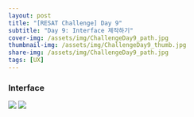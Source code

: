 ```yaml
---
layout: post
title: "[RESAT Challenge] Day 9"
subtitle: "Day 9: Interface 제작하기"
cover-img: /assets/img/ChallengeDay9_path.jpg
thumbnail-img: /assets/img/ChallengeDay9_thumb.jpg
share-img: /assets/img/ChallengeDay9_path.jpg
tags: [UX]
--- 
```


  ### Interface

![](https://velog.velcdn.com/images/erica990604/post/926ffc6a-4127-48b2-8f3d-62b2fee3dcf0/image.jpeg)
![](https://velog.velcdn.com/images/erica990604/post/ad0dd667-b191-4920-9c95-aab915e44e68/image.jpeg)